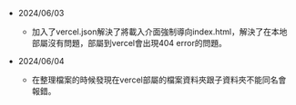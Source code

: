 - 2024/06/03
    - 加入了vercel.json解決了將載入介面強制導向index.html，解決了在本地部屬沒有問題，部屬到vercel會出現404 error的問題。

- 2024/06/04
    - 在整理檔案的時候發現在vercel部屬的檔案資料夾跟子資料夾不能同名會報錯。